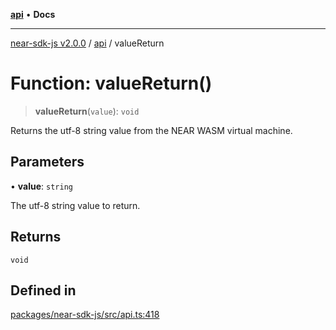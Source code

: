 [**api**](../README.md) • **Docs**

***

[near-sdk-js v2.0.0](../../packages.md) / [api](../README.md) / valueReturn

# Function: valueReturn()

> **valueReturn**(`value`): `void`

Returns the utf-8 string value from the NEAR WASM virtual machine.

## Parameters

• **value**: `string`

The utf-8 string value to return.

## Returns

`void`

## Defined in

[packages/near-sdk-js/src/api.ts:418](https://github.com/dim-daskalov/near-sdk-js/blob/53243ead20439b18f13476ccccdb08a3226b9136/packages/near-sdk-js/src/api.ts#L418)
